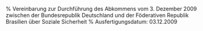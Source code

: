 % Vereinbarung zur Durchführung des Abkommens vom 3. Dezember 2009 zwischen der Bundesrepublik Deutschland und der Föderativen Republik Brasilien über Soziale Sicherheit
% Ausfertigungsdatum: 03.12.2009
 
